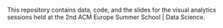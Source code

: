 This repository contains data, code, and the slides for the visual analytics sessions held at the 2nd ACM Europe Summer School | Data Science.